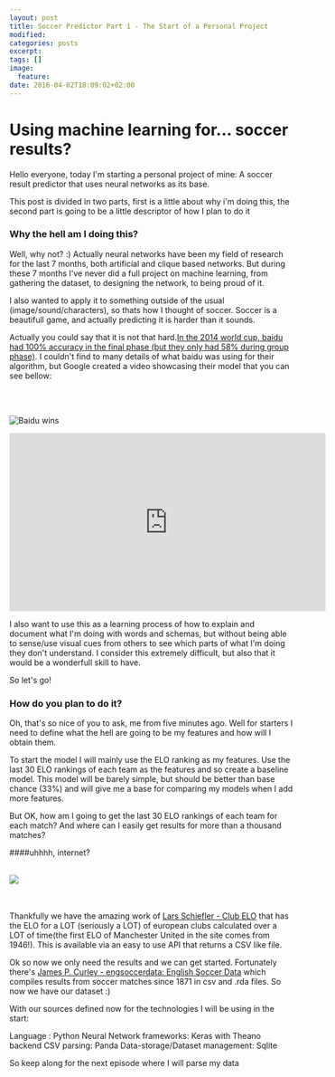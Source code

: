```yaml
---
layout: post
title: Soccer Predictor Part 1 - The Start of a Personal Project
modified:
categories: posts
excerpt:
tags: []
image:
  feature:
date: 2016-04-02T18:09:02+02:00
---
```


# Using machine learning for... soccer results? 

Hello everyone, today I'm starting a personal project of mine: A soccer result predictor that uses neural networks as its base. 

This post is divided in two parts, first is a little about why i'm doing this, the second part is going to be a little descriptor of how I plan to do it

### Why the hell am I doing this?

Well, why not? :) Actually neural networks have been my field of research for the last 7 months, both artificial and clique based networks. But during these 7 months I've never did a full project on machine learning, from gathering the dataset, to designing the network, to being proud of it.

I also wanted to apply it to something outside of the usual (image/sound/characters), so thats how I thought of soccer. Soccer is a beautifull game, and actually predicting it is harder than it sounds. 

Actually you could say that it is not that hard.[In the 2014 world cup, baidu had 100% accuracy in the final phase (but they only had 58% during group phase)](http://trends.baidu.com/worldcup/events/knockout?locale=en). I couldn't find to many details of what baidu was using for their algorithm, but Google created a video showcasing their model that you can see bellow: 

<br><br>

![Baidu wins](http://images.marketing-interactive.com.s3.amazonaws.com/wp-content/uploads/2014/07/Baidu-700x460.jpg "Is it actually that hard?")

<iframe width="560" height="315" src="https://www.youtube.com/embed/YyvvxFeADh8" frameborder="0" allowfullscreen></iframe>

<br>

I also want to use this as a learning process of how to explain and document what I'm doing with words and schemas, but without being able to sense/use visual cues from others to see which parts of what I'm doing they don't understand. I consider this extremely difficult, but also that it would be a wonderfull skill to have.

So let's go!

### How do you plan to do it?

Oh, that's so nice of you to ask, me from five minutes ago. Well for starters I need to define what the hell are going to be my features and how will I obtain them. 

To start the model I will mainly use the ELO ranking as my features. Use the last 30 ELO rankings of each team as the features and so create a baseline model. This model will be barely simple, but should be better than base chance (33%) and will give me a base for comparing my models when I add more features.

But OK, how am I going to get the last 30 ELO rankings of each team for each match? And where can I easily get results for more than a thousand matches?

####uhhhh, internet? <br><br>

![](http://40.media.tumblr.com/tumblr_lbmzg2AoSO1qd9lrdo1_500.jpg)

<br><br>Thankfully we have the amazing work of [Lars Schiefler - Club ELO](http://clubelo.com/) that has the ELO for a LOT (seriously a LOT) of european clubs calculated over a LOT of time(the first ELO of Manchester United in the site comes from 1946!). This is available via an easy to use API that returns a CSV like file. 

Ok so now we only need the results and we can get started. Fortunately there's  [James P. Curley - engsoccerdata: English Soccer Data](https://github.com/jalapic/engsoccerdata) which compiles results from soccer matches since 1871 in csv and .rda files. So now we have our dataset :)

With our sources defined now for the technologies I will be using in the start:

Language : Python
Neural Network frameworks: Keras with Theano backend
CSV parsing: Panda
Data-storage/Dataset management: Sqlite

So keep along for the next episode where I will parse my data

